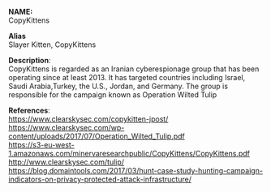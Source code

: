 **NAME:**  
CopyKittens  
  
**Alias**  
Slayer Kitten, CopyKittens  
  
**Description**:   
CopyKittens is regarded as an Iranian cyberespionage group that has been operating since at least 2013. It has targeted countries including Israel, Saudi Arabia,Turkey, the U.S., Jordan, and Germany. The group is responsible for the campaign known as Operation Wilted Tulip  

**References**:  
https://www.clearskysec.com/copykitten-jpost/  
https://www.clearskysec.com/wp-content/uploads/2017/07/Operation_Wilted_Tulip.pdf  
https://s3-eu-west-1.amazonaws.com/minervaresearchpublic/CopyKittens/CopyKittens.pdf  
http://www.clearskysec.com/tulip/  
https://blog.domaintools.com/2017/03/hunt-case-study-hunting-campaign-indicators-on-privacy-protected-attack-infrastructure/  
